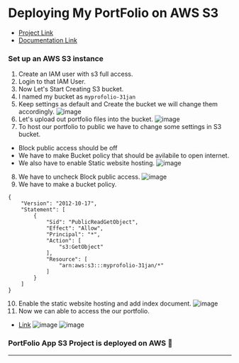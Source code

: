 # Deploying My PortFolio  on AWS S3

- [Project Link](https://myprofolio-31jan.s3.ap-south-1.amazonaws.com/PortFolio/index.html)
- [Documentation Link](https://aashishsec.github.io/CloudProjects/AWS/S3-Portfolio/)
 

### Set up an AWS S3 instance

1. Create an IAM user with s3 full access.
2. Login to that IAM User.
3. Now Let's Start Creating S3 bucket. 
4. I named my bucket as `myprofolio-31jan`
5. Keep settings as default and Create the bucket we will change them accordingly.
![image](https://github.com/aashishsec/CloudProjects/assets/65489287/f16358b4-57b3-4134-a1ed-26e1c71f9ac8)
6. Let's upload out portfolio files into the bucket.
![image](https://github.com/aashishsec/CloudProjects/assets/65489287/af80a074-bcaa-41bb-bc9d-7226de7f9b6d)
7. To host our portfolio to public we have to change some settings in S3 bucket.
- Block public access should be off
- We have to make Bucket policy that should be avilabile to open internet.
- We also have to enable Static website hosting.
![image](https://github.com/aashishsec/CloudProjects/assets/65489287/996b23b9-ffb4-4611-ae97-b0704752531f)
8.  We have to uncheck Block public access.
![image](https://github.com/aashishsec/CloudProjects/assets/65489287/c27b10a0-5cf0-4b92-9ecd-c69413c46113)
9. We have to make a bucket policy.
```
{
    "Version": "2012-10-17",
    "Statement": [
        {
            "Sid": "PublicReadGetObject",
            "Effect": "Allow",
            "Principal": "*",
            "Action": [
                "s3:GetObject"
            ],
            "Resource": [
                "arn:aws:s3:::myprofolio-31jan/*"
            ]
        }
    ]
}

```
10. Enable the static website hosting and add index document.
![image](https://github.com/aashishsec/CloudProjects/assets/65489287/ad0b749e-4b8b-4a5c-9723-5f28cb5616ca)
12. Now we can able to access the our portfolio.
- [Link](https://myprofolio-31jan.s3.ap-south-1.amazonaws.com/PortFolio/index.html)
![image](https://github.com/aashishsec/CloudProjects/assets/65489287/d2894467-6228-41f6-b8d3-5f1e5f9d997f)
![image](https://github.com/aashishsec/CloudProjects/assets/65489287/133cc5c9-f74c-4dc8-9580-f626760aab0f)

### PortFolio App S3 Project is deployed on AWS 🎉
---

